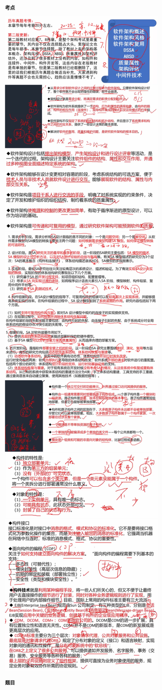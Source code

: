 ### 考点

![1708844614039](image/21系统架构设计/1708844614039.png)![1708844907069](image/21系统架构设计/1708844907069.png)![1708844981422](image/21系统架构设计/1708844981422.png)![1708845200638](image/21系统架构设计/1708845200638.png)![1708845346682](image/21系统架构设计/1708845346682.png)![1708845493403](image/21系统架构设计/1708845493403.png)![1708845588194](image/21系统架构设计/1708845588194.png)![1708845641968](image/21系统架构设计/1708845641968.png)![1708845801837](image/21系统架构设计/1708845801837.png)


### 题目
